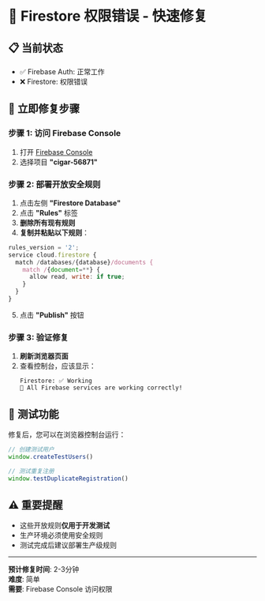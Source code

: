# 🚨 Firestore 权限错误 - 快速修复

## 📋 当前状态
- ✅ Firebase Auth: 正常工作
- ❌ Firestore: 权限错误

## 🔧 立即修复步骤

### 步骤 1: 访问 Firebase Console
1. 打开 [Firebase Console](https://console.firebase.google.com/)
2. 选择项目 **"cigar-56871"**

### 步骤 2: 部署开放安全规则
1. 点击左侧 **"Firestore Database"**
2. 点击 **"Rules"** 标签
3. **删除所有现有规则**
4. **复制并粘贴以下规则**：

```javascript
rules_version = '2';
service cloud.firestore {
  match /databases/{database}/documents {
    match /{document=**} {
      allow read, write: if true;
    }
  }
}
```

5. 点击 **"Publish"** 按钮

### 步骤 3: 验证修复
1. **刷新浏览器页面**
2. 查看控制台，应该显示：
   ```
   Firestore: ✅ Working
   🎉 All Firebase services are working correctly!
   ```

## 🧪 测试功能

修复后，您可以在浏览器控制台运行：

```javascript
// 创建测试用户
window.createTestUsers()

// 测试重复注册
window.testDuplicateRegistration()
```

## ⚠️ 重要提醒

- 这些开放规则**仅用于开发测试**
- 生产环境必须使用安全规则
- 测试完成后建议部署生产级规则

---

**预计修复时间**: 2-3分钟  
**难度**: 简单  
**需要**: Firebase Console 访问权限
